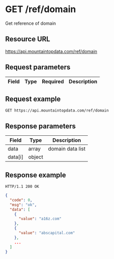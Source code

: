 # GET /ref/domain

Get reference of domain

## Resource URL

https://api.mountaintopdata.com/ref/domain

## Request parameters

| Field | Type | Required | Description |
| ----- | ---- | -------- | ----------- |

## Request example

```http
GET https://api.mountaintopdata.com/ref/domain
```

## Response parameters

| Field   | Type   | Description    |
| ------- | ------ | -------------- |
| data    | array  | domain data list |
| data[i] | object |                |

## Response example

```http
HTTP/1.1 200 OK
```

```json
{
  "code": 0,
  "msg": "ok",
  "data": [
    {
      "value": "a16z.com"
    },
    {
      "value": "abscapital.com"
    },
    ...
  ]
}
```
